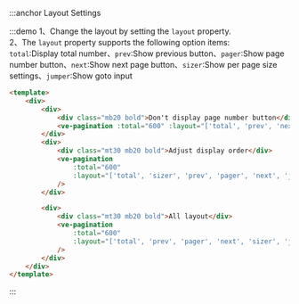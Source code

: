 :::anchor Layout Settings

:::demo 1、Change the layout by setting the `layout` property.<br>2、The `layout` property supports the following option items:<br>`total`:Display total number、`prev`:Show previous button、`pager`:Show page number button、`next`:Show next page button、`sizer`:Show per page size settings、`jumper`:Show goto input

```html
<template>
    <div>
        <div>
            <div class="mb20 bold">Don't display page number button</div>
            <ve-pagination :total="600" :layout="['total', 'prev', 'next', 'sizer', 'jumper']" />
        </div>
        <div>
            <div class="mt30 mb20 bold">Adjust display order</div>
            <ve-pagination
                :total="600"
                :layout="['total', 'sizer', 'prev', 'pager', 'next', 'jumper']"
            />
        </div>

        <div>
            <div class="mt30 mb20 bold">All layout</div>
            <ve-pagination
                :total="600"
                :layout="['total', 'prev', 'pager', 'next', 'sizer', 'jumper']"
            />
        </div>
    </div>
</template>
```

:::
